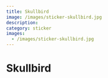 ```yaml
---
title: Skullbird
image: /images/sticker-skullbird.jpg
description:
category: sticker
images:
  - /images/sticker-skullbird.jpg
---
```


# Skullbird
